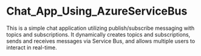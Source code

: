 # Chat_App_Using_AzureServiceBus
This is a simple chat application utilizing publish/subscribe messaging with topics and subscriptions. It dynamically creates topics and subscriptions, sends and receives messages via Service Bus, and allows multiple users to interact in real-time.
